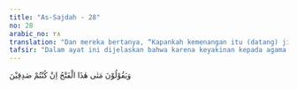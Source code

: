 ```yaml
---
title: "As-Sajdah - 28"
no: 28
arabic_no: ٢٨
translation: "Dan mereka bertanya, “Kapankah kemenangan itu (datang) jika engkau orang yang benar?”"
tafsir: "Dalam ayat ini dijelaskan bahwa karena keyakinan kepada agama Islam yang mereka anut, kaum Muslimin sering mengatakan nanti Allah akan memberi kemenangan kepada mereka. Pada waktu itu akan diputuskan keputusan yang adil antara manusia, termasuk antara mereka dengan orang-orang kafir.\n\nOrang-orang kafir, terutama kaum musyrik Mekah, setelah mendengarkan ucapan-ucapan kaum Muslimin itu, menanyakan hal tersebut dengan maksud untuk mengejek dan memperolok-olokkan mereka. Orang-orang kafir itu mengatakan, \"Wahai kaum Muslimin, kamu sekalian selalu mengatakan bahwa kemenangan itu akan segera kamu peroleh, padahal kamu sekalian adalah orang-orang yang tak ada gunanya dan orang-orang rendah di antara kita. Mungkinkah dakwaan kamu terwujud? Jika benar apa yang kamu katakan itu, terangkanlah kepada kami kapan terjadinya?\""
---
```

وَيَقُوْلُوْنَ مَتٰى هٰذَا الْفَتْحُ اِنْ كُنْتُمْ صٰدِقِيْنَ